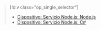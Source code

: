 > [!div class="op_single_selector"]
> * [Dispositivo: Servicio Node.js: Node.js](../articles/iot-hub/iot-hub-node-node-schedule-jobs.md)
> * [Dispositivo: Servicio Node.js: C#](../articles/iot-hub/iot-hub-csharp-node-schedule-jobs.md)